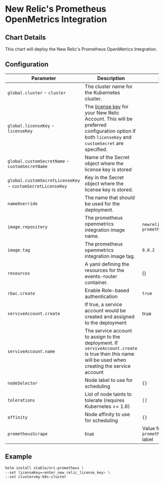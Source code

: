 # New Relic's Prometheus OpenMetrics Integration

## Chart Details

This chart will deploy the New Relic's Prometheus OpenMetrics Integration.

## Configuration

| Parameter                                                  | Description                                                                                                                                                                                                                            | Default                                       |
|------------------------------------------------------------|----------------------------------------------------------------------------------------------------------------------------------------------------------------------------------------------------------------------------------------|-----------------------------------------------|
| `global.cluster` - `cluster`                               | The cluster name for the Kubernetes cluster.                                                                                                                                                                                           |                                               |
| `global.licenseKey` - `licenseKey`                         | The [license key](https://docs.newrelic.com/docs/accounts/install-new-relic/account-setup/license-key) for your New Relic Account. This will be preferred configuration option if both `licenseKey` and `customSecret` are specified. |                                               |
| `global.customSecretName` - `customSecretName`             | Name of the Secret object where the license key is stored                                                                                                                                                                              |                                               |
| `global.customSecretLicenseKey` - `customSecretLicenseKey` | Key in the Secret object where the license key is stored.                                                                                                                                                                              |                                               |
| `nameOverride`                                             | The name that should be used for the deployment.                                                                                                                                                                                       |                                               |
| `image.repository`                                         | The prometheus openmetrics integration image name.                                                                                                                                                                                     | `newrelic/nri-prometheus` |
| `image.tag`                                                | The prometheus openmetrics integration image tag.                                                                                                                                                                                      | `0.0.2`                                       |
| `resources`                                                | A yaml defining the resources for the events-router container.                                                                                                                                                                         | {}                                            |
| `rbac.create`                                              | Enable Role-based authentication                                                                                                                                                                                                       | `true`                                        |
| `serviveAccount.create`                                    | If true, a service account would be created and assigned to the deployment                                                                                                                                                             | true                                          |
| `serviveAccount.name`                                      | The service account to assign to the deployment. If `serviveAccount.create` is true then this name will be used when creating the service account                                                                                |                                               |
| `nodeSelector`                                             | Node label to use for scheduling                                                                                                                                                                                                       | `{}`                                          |
| `tolerations`                                              | List of node taints to tolerate (requires Kubernetes >= 1.6)                                                                                                                                                                           | `[]`                                          |
| `affinity`                                                 | Node affinity to use for scheduling                                                                                                                                                                                                    | `{}`                                          |
| `prometheusScrape`                                         | true                                                                                                                                                                                                                                   | Value for `prometheus.io/scrape` label        |

## Example

```sh
helm install stable/nri-prometheus \
--set licenseKey=<enter_new_relic_license_key> \
--set cluster=my-k8s-cluster
```

